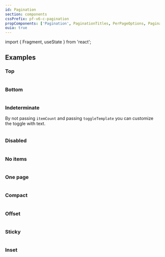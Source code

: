 ```yaml
---
id: Pagination
section: components
cssPrefix: pf-v6-c-pagination
propComponents: ['Pagination', PaginationTitles, PerPageOptions, PaginationToggleTemplateProps]
ouia: true
---
```


import { Fragment, useState } from 'react';

## Examples

### Top

```ts file="./PaginationTop.tsx"
```

### Bottom

```ts file="./PaginationBottom.tsx"
```

### Indeterminate

By not passing `itemCount` and passing `toggleTemplate` you can customize the toggle with text.

```ts file="./PaginationIndeterminate.tsx"
```

### Disabled

```ts file="./PaginationDisabled.tsx"
```

### No items

```ts file="./PaginationNoItems.tsx"
```

### One page

```ts file="./PaginationOnePage.tsx"
```

### Compact

```ts file="./PaginationCompact.tsx"
```

### Offset

```ts file="./PaginationOffset.tsx"
```

### Sticky

```ts isFullscreen file="./PaginationSticky.tsx"
```

### Inset

```ts file="./PaginationInset.tsx"
```
